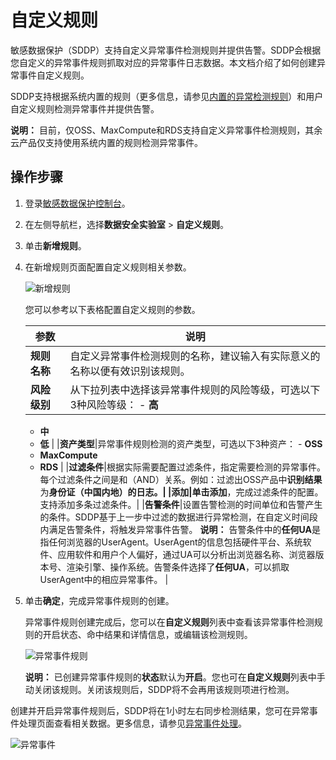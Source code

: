 # 自定义规则

敏感数据保护（SDDP）支持自定义异常事件检测规则并提供告警。SDDP会根据您自定义的异常事件规则抓取对应的异常事件日志数据。本文档介绍了如何创建异常事件自定义规则。

SDDP支持根据系统内置的规则（更多信息，请参见[内置的异常检测规则](/cn.zh-CN/常见问题/SDDP内置的异常检测规则.md)）和用户自定义规则检测异常事件并提供告警。

**说明：** 目前，仅OSS、MaxCompute和RDS支持自定义异常事件检测规则，其余云产品仅支持使用系统内置的规则检测异常事件。

## 操作步骤

1.  登录[敏感数据保护控制台](https://yundun.console.aliyun.com/?p=sddp#/overview)。

2.  在左侧导航栏，选择**数据安全实验室** \> **自定义规则**。

3.  单击**新增规则**。

4.  在新增规则页面配置自定义规则相关参数。

    ![新增规则](https://static-aliyun-doc.oss-accelerate.aliyuncs.com/assets/img/zh-CN/2765858951/p66451.png)

    您可以参考以下表格配置自定义规则的参数。

    |参数|说明|
    |--|--|
    |**规则名称**|自定义异常事件检测规则的名称，建议输入有实际意义的名称以便有效识别该规则。|
    |**风险级别**|从下拉列表中选择该异常事件规则的风险等级，可选以下3种风险等级：     -   **高**
    -   **中**
    -   **低** |
    |**资产类型**|异常事件规则检测的资产类型，可选以下3种资产：     -   **OSS**
    -   **MaxCompute**
    -   **RDS** |
    |**过滤条件**|根据实际需要配置过滤条件，指定需要检测的异常事件。每个过滤条件之间是和（AND）关系。例如：过滤出OSS产品中**识别结果**为**身份证（中国内地）**的日志。|
    |**添加**|单击**添加**，完成过滤条件的配置。支持添加多条过滤条件。|
    |**告警条件**|设置告警检测的时间单位和告警产生的条件。SDDP基于上一步中过滤的数据进行异常检测，在自定义时间段内满足告警条件，将触发异常事件告警。 **说明：** 告警条件中的**任何UA**是指任何浏览器的UserAgent。UserAgent的信息包括硬件平台、系统软件、应用软件和用户个人偏好，通过UA可以分析出浏览器名称、浏览器版本号、渲染引擎、操作系统。告警条件选择了**任何UA**，可以抓取UserAgent中的相应异常事件。 |

5.  单击**确定**，完成异常事件规则的创建。

    异常事件规则创建完成后，您可以在**自定义规则**列表中查看该异常事件检测规则的开启状态、命中结果和详情信息，或编辑该检测规则。

    ![异常事件规则](https://static-aliyun-doc.oss-accelerate.aliyuncs.com/assets/img/zh-CN/2765858951/p66473.png)

    **说明：** 已创建异常事件规则的**状态**默认为**开启**。您也可在**自定义规则**列表中手动关闭该规则。关闭该规则后，SDDP将不会再用该规则项进行检测。


创建并开启异常事件规则后，SDDP将在1小时左右同步检测结果，您可在异常事件处理页面查看相关数据。更多信息，请参见[异常事件处理](/cn.zh-CN/用户指南/数据安全实验室/异常事件处理.md)。

![异常事件](https://static-aliyun-doc.oss-accelerate.aliyuncs.com/assets/img/zh-CN/2765858951/p66454.png)

